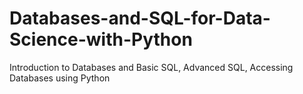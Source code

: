 # Databases-and-SQL-for-Data-Science-with-Python
Introduction to Databases and Basic SQL, Advanced SQL,  Accessing Databases using Python

